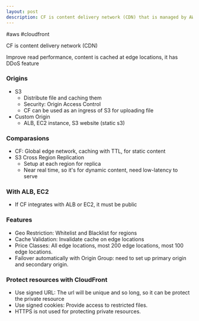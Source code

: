```yaml
---
layout: post
description: CF is content delivery network (CDN) that is managed by AWS
---
```


#aws #cloudfront 

CF is content delivery network (CDN)

Improve read performance, content is cached at edge locations, it has DDoS feature

### Origins
- S3
  - Distribute file and caching them
  - Security: Origin Access Control
  - CF can be used as an ingress of S3 for uploading file
- Custom Origin
  - ALB, EC2 instance, S3 website (static s3)

### Comparasions
- CF: Global edge network, caching with TTL, for static content
- S3 Cross Region Replication
  - Setup at each region for replica
  - Near real time, so it's for dynamic content, need low-latency to serve

### With ALB, EC2
- If CF integrates with ALB or EC2, it must be public

### Features
- Geo Restriction: Whitelist and Blacklist for regions
- Cache Validation: Invalidate cache on edge locations
- Price Classes: All edge locations, most 200 edge locations, most 100 edge locations.
- Failover automatically with Origin Group: need to set up primary origin and secondary origin.

### Protect resources with CloudFront
- Use signed URL: The url will be unique and so long, so it can be protect the private resource
- Use signed cookies: Provide access to restricted files.
- HTTPS is not used for protecting private resources.



